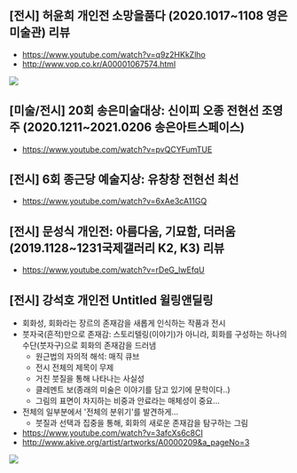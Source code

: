 ## [전시] 허윤희 개인전 소망을품다 (2020.1017~1108 영은미술관) 리뷰
* https://www.youtube.com/watch?v=q9z2HKkZlho
* http://www.vop.co.kr/A00001067574.html
<img src="https://archivenew.vop.co.kr/images/4d4e55c5c6e8884b26ac2881eb2769f6/2016-09/marked/10040341_3333.jpg">

## [미술/전시] 20회 송은미술대상: 신이피 오종 전현선 조영주 (2020.1211~2021.0206 송은아트스페이스)
* https://www.youtube.com/watch?v=pvQCYFumTUE

## [전시] 6회 종근당 예술지상: 유창창 전현선 최선
* https://www.youtube.com/watch?v=6xAe3cA11GQ

## [전시] 문성식 개인전: 아름다움, 기묘함, 더러움 (2019.1128~1231국제갤러리 K2, K3) 리뷰
* https://www.youtube.com/watch?v=rDeG_lwEfqU

## [전시] 강석호 개인전 Untitled 윌링앤딜링
* 회화성, 회화라는 장르의 존재감을 새롭게 인식하는 작품과 전시
* 붓자국(흔적)만으로 존재감: 스토리텔링(이야기)가 아니라, 회화를 구성하는 하나의 수단(붓자구)으로 회화의 존재감을 드러냄
  - 원근법의 자의적 해석: 매직 큐브
  - 전시 전체의 제목이 무제
  - 거친 붓질을 통해 나타나는 사실성
  - 클레멘트 보(종래의 미술은 이야기를 담고 있기에 문학이다..)
  - 그림의 표면이 차지하는 비중과 안료라는 매체성이 중요...
* 전체의 일부분에서 '전체의 분위기'를 발견하게...
  - 붓질과 선택과 집중을 통해, 회화의 새로운 존재감을 탐구하는 그림
* https://www.youtube.com/watch?v=3afcXs6c8CI
* http://www.akive.org/artist/artworks/A0000209&a_pageNo=3
<img src="http://www.akive.org/upload/arts/1309511985505_500.jpg">

